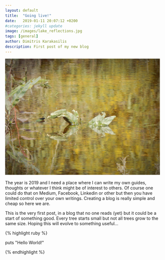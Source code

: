```yaml
---
layout: default
title:  "Going live!"
date:   2019-01-11 20:07:12 +0200
#categories: jekyll update
image: /images/lake_reflections.jpg
tags: [general]
author: Dimitris Karakasilis
description: First post of my new blog
---
```


[![LakeReflections](/images/lake_reflections.jpg)](https://500px.com/photo/248954203/lake-reflections-by-nicoletta-bendevi)

The year is 2019 and I need a place where I can write my own guides, thoughts or whatever I think might be of interest to others. Of course one could do that on Medium, Facebook, Linkedin or other but then you have limited control over your own writings. Creating a blog is really simple and cheap so here we are.

This is the very first post, in a blog that no one reads (yet) but it could be a start of something good. Every tree starts small but not all trees grow to the same size. Hoping this will evolve to something useful...

{% highlight ruby %}

puts "Hello World!"

{% endhighlight %}
